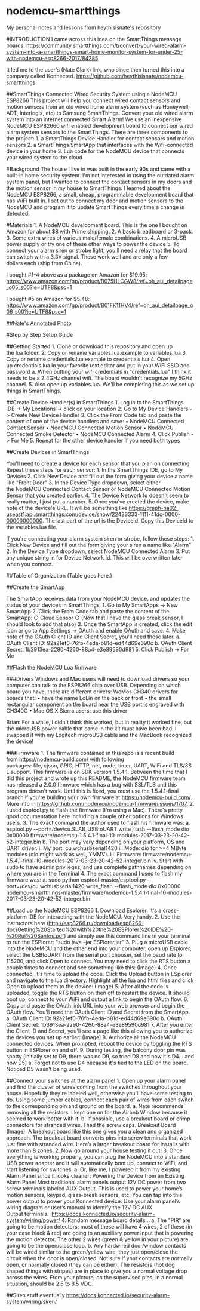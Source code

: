 # nodemcu-smartthings
My personal notes and lessons from heythisisnate's repository

#INTRODUCTION
I came across this idea on the SmartThings message boards:
https://community.smartthings.com/t/convert-your-wired-alarm-system-into-a-smartthings-smart-home-monitor-system-for-under-25-with-nodemcu-esp8266-2017/84285

It led me to the user's (Nate Clark) link, who since then turned this into a company called Konnected.
https://github.com/heythisisnate/nodemcu-smartthings

##SmartThings Connected Wired Security System using a NodeMCU ESP8266
This project will help you connect wired contact sensors and motion sensors from an old wired home alarm system (such as Honeywell, ADT, Interlogix, etc) to Samsung SmartThings. Convert your old wired alarm system into an internet connected Smart Alarm!
We use an inexpensive NodeMCU ESP82660 wifi enabled development board to connect our wired alarm system sensors to the SmartThings.
There are three components to the project:
	1. a SmartThings Device Handler for contact sensors and motion sensors
	2. a SmartThings SmartApp that interfaces with the Wifi-connected device in your home
	3. Lua code for the NodeMCU device that connects your wired system to the cloud

#Background
The house I live in was built in the early 90s and came with a built-in home security system. I'm not interested in using the outdated alarm system panel, but I wanted to connect the contact sensors in my doors and the motion sensor in my house to SmartThings. I learned about the NodeMCU ESP8266, a small, cheap, programmable development board that has WiFi built in. I set out to connect my door and motion sensors to the NodeMCU and program it to update SmartThings every time a change is detected.

#Materials
	1. A NodeMCU development board. This is the one I bought on Amazon for about $8 with Prime shipping.
	2. A basic breadboard or 3-pack.
	3. Some extra wires of various male/female combinations.
	4. A microUSB power supply or try one of these other ways to power the device
	5. To connect your alarm siren or strobe light, you'll need a relay that the board can switch with a 3.3V signal. These work well and are only a few dollars each (ship from China).

I bought #1-4 above as a package on Amazon for $19.95: https://www.amazon.com/gp/product/B075HLCGW8/ref=oh_aui_detailpage_o05_s00?ie=UTF8&psc=1

I bought #5 on Amazon for $5.48:
https://www.amazon.com/gp/product/B01FK11HV4/ref=oh_aui_detailpage_o06_s00?ie=UTF8&psc=1

##Nate's Annotated Photo

#Step by Step Setup Guide

##Getting Started
	1. Clone or download this repository and open up the lua folder.
	2. Copy or rename variables.lua.example to variables.lua
	3. Copy or rename credentials.lua.example to credentials.lua
	4. Open up credentials.lua in your favorite text editor and put in your WiFi SSID and password
		a. When putting your wifi credentials in "credentials.lua" I think it needs to be a 2.4GHz channel wifi. The board wouldn't recognize my 5GHz channel.
	5. Also open up variables.lua. We'll be completing this as we set up things in SmartThings.

##Create Device Handler(s) in SmartThings
	1. Log in to the SmartThings IDE -> My Locations -> click on your location
	2. Go to My Device Handlers -> Create New Device Handler
	3. Click the From Code tab and paste the content of one of the device handlers and save:
	• NodeMCU Connected Contact Sensor
	• NodeMCU Connected Motion Sensor
	• NodeMCU Connected Smoke Detector
	• NodeMCU Connected Alarm
	4. Click Publish -> For Me
	5. Repeat for the other device handler if you need both types

##Create Devices in SmartThings

You'll need to create a device for each sensor that you plan on connecting. Repeat these steps for each sensor:
	1. In the SmartThings IDE, go to My Devices
	2. Click New Device and fill out the form giving your device a name like "Front Door"
	3. In the Device Type dropdown, select either the NodeMCU Connected Contact Sensor or NodeMCU Connected Motion Sensor that you created earlier.
	4. The Device Network Id doesn't seem to really matter, I just put a number.
	5. Once you've created the device, make note of the device's URL. It will be something like https://graph-na02-useast1.api.smartthings.com/device/show/22433333-1111-41dc-0000-00000000000. The last part of the url is the DeviceId. Copy this DeviceId to the variables.lua file.

If you're connecting your alarm system siren or strobe, follow these steps:
	1. Click New Device and fill out the form giving your siren a name like "Alarm"
	2. In the Device Type dropdown, select NodeMCU Connected Alarm
	3. Put any unique string in for Device Network Id. This will be overwritten later when you connect.

##Table of Organization
(Table goes here.)

##Create the SmartApp

The SmartApp receives data from your NodeMCU device, and updates the status of your devices in SmartThings.
	1. Go to My SmartApps -> New SmartApp
	2. Click the From Code tab and paste the content of the SmartApp:
		○ Cloud Sensor
		○ (Now that I have the glass break sensor, I should look to add that also)
	3. Once the SmartApp is created, click the edit icon or go to App Settings -> OAuth and enable OAuth and save.
	4. Make note of the OAuth Client ID and Client Secret, you'll need these later.
		a. OAuth Client ID: 92a21ef0-76fb-4eda-b81d-ed44d69e690c
		b. OAuth Client Secret: 1b3913ea-2290-4260-88a4-e3e89590d981
	5. Click Publish -> For Me

##Flash the NodeMCU Lua firmware

###Drivers
Windows and Mac users will need to download drivers so your computer can talk to the ESP8266 chip over USB. Depending on which board you have, there are different drivers:
WeMos CH340 drivers for boards that:
	• have the name LoLin on the back or front
	• the small rectangular component on the board near the USB port is engraved with CH340G
	• Mac OS X Sierra users: use this driver

Brian: For a while, I didn't think this worked, but in reality it worked fine, but the microUSB power cable that came in the kit must have been bad. I swapped it with my Logitech microUSB cable and the MacBook recognized the device!

###Firmware
	1. The firmware contained in this repo is a recent build from https://nodemcu-build.com/ with following packages: file, cjson, GPIO, HTTP, net, node, timer, UART, WiFi and TLS/SSL support. This firmware is on SDK version 1.5.4.1. Between the time that I did this project and wrote up this README, the NodeMCU firmware team has released a 2.0.0 firmware which has a bug with SSL/TLS and this program doesn't work. Until this is fixed, you must use the 1.5.4.1-final branch if you're building your own firmware at https://nodemcu-build.com/. More info in https://github.com/nodemcu/nodemcu-firmware/issues/1707.
	2. I used esptool.py to flash the firmware (I'm using a Mac). There's pretty good documentation here including a couple other options for Windows users.
	3. The exact command the author used to flash his firmware was:
		a. esptool.py --port=/dev/cu.SLAB_USBtoUART write_flash --flash_mode dio 0x00000 firmware/nodemcu-1.5.4.1-final-10-modules-2017-03-23-20-42-52-integer.bin
		b. The port may vary depending on your platform, OS and UART driver.
			i. My port: cu.wchusbserial1420
			ii. Mode: dio for >=4 MByte modules (qio might work as well, YMMV).
			iii. Firmware: firmware/nodemcu-1.5.4.1-final-10-modules-2017-03-23-20-42-52-integer.bin
			iv. Start with sudo to have admin privileges, and use complete pathnames depending on where you are in the Terminal
	4. The exact command I used to flash my firmware was:
		a. sudo python esptool-master/esptool.py --port=/dev/cu.wchusbserial1420 write_flash --flash_mode dio 0x00000 nodemcu-smartthings-master/firmware/nodemcu-1.5.4.1-final-10-modules-2017-03-23-20-42-52-integer.bin

##Load up the NodeMCU ESP8266
	1. Download Esplorer. It's a cross-platform IDE for interacting with the NodeMCU. Very handy.
	2. Use the instructors here (http://esp8266.ru/download/esp8266-doc/Getting%20Started%20with%20the%20ESPlorer%20IDE%20-%20Rui%20Santos.pdf) and simply use this command line in your terminal to run the ESPlorer: "sudo java –jar ESPlorer.jar"
	3. Plug a microUSB cable into the NodeMCU and the other end into your computer, open up Esplorer, select the USBtoUART from the serial port chooser, set the baud rate to 115200, and click Open to connect. You may need to click the RTS button a couple times to connect and see something like this:
(Image)
	4. Once connected, it's time to upload the code. Click the Upload button in ESplorer and navigate to the lua directory. Highlight all the lua and html files and click Open to upload them to the device:
(Image)
	5. After all the code is uploaded, toggle the RTS button on then off to restart the device. It should boot up, connect to your WiFi and output a link to begin the OAuth flow.
	6. Copy and paste the OAuth link URL into your web browser and begin the OAuth flow. You'll need the OAuth Client ID and Secret from the SmartApp.
		a. OAuth Client ID: 92a21ef0-76fb-4eda-b81d-ed44d69e690c
		b. OAuth Client Secret: 1b3913ea-2290-4260-88a4-e3e89590d981
	7. After you enter the Client ID and Secret, you'll see a page like this allowing you to authorize the devices you set up earlier:
(Image)
	8. Authorize all the NodeMCU connected devices. When prompted, reboot the device by toggling the RTS button in ESPlorer on and off.
	9. During testing, the balcony door pin was spotty (initially set to D9, there was no D9, so tried D8 and now it's D4… and now D5)
		a. Forgot not to use D4 because it's tied to the LED on the board. Noticed D5 wasn't being used.

##Connect your switches at the alarm panel
	1. Open up your alarm panel and find the cluster of wires coming from the switches throughout your house. Hopefully they're labeled well, otherwise you'll have some testing to do. Using some jumper cables, connect each pair of wires from each switch to the corresponding pin and ground on the board.
		a. Nate recommends removing all the resistors. I kept one on for the Airbnb Window because it seemed to work better with it.
		b. If possible, use a breakout board or crimp connectors for stranded wires. I had the screw caps.
		Breakout Board
		(Image)
		 A breakout board like this one gives you a clean and organized approach. The breakout board converts pins into screw terminals that work just fine with stranded wire. Here’s a larger breakout board for installs with more than 8 zones.
	2. Now go around your house testing it out!
	3. Once everything is working properly, you can plug the NodeMCU into a standard USB power adapter and it will automatically boot up, connect to WiFi, and start listening for switches.
		a. Or, like me, I powered it from my existing Alarm Panel since it looks cleaner:
		Powering the Device from an Existing Alarm Panel
		Most traditional alarm panels output 12V DC power from two screw terminals labeled AUX Output. This is used to power your home’s motion sensors, keypad, glass-break sensors, etc. You can tap into this power output to power your Konnected device. Use your alarm panel’s wiring diagram or user’s manual to identify the 12V DC AUX Output terminals.
		 https://docs.konnected.io/security-alarm-system/wiring/power/
	4. Random message board details…
		a. The "PIR" are going to be motion detectors; most of these will have 4 wires, 2 of these (in your case black & red) are going to an auxiliary power input that is powering the motion detector. The other 2 wires (green & yellow in your picture) are going to be the open/close loop.
		b. Any hardwired door/window contacts will be wired similar to the green/yellow wire, they just open/close the circuit when the door is open/closed. Not sure if your contacts are normally open, or normally closed (they can be either). The resistors (hot dog shaped things with stripes) are in place to give you a normal voltage drop across the wires. From your picture, on the supervised pins, in a normal situation, should be 2.5 to 8.5 VDC.

##Siren stuff eventually
https://docs.konnected.io/security-alarm-system/wiring/siren/
